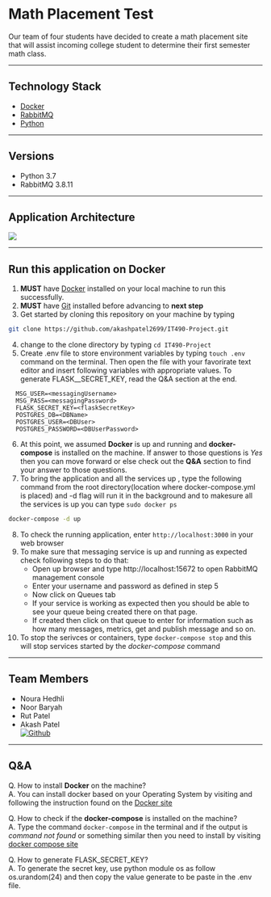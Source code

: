 # Math Placement Test
Our team of four students have decided to create a math placement site that will assist incoming college student to determine their first semester math class.

---

## Technology Stack
* [Docker](https://www.docker.com/)
* [RabbitMQ](https://www.rabbitmq.com/)
* [Python](https://www.python.org/)

---

## Versions
* Python 3.7
* RabbitMQ 3.8.11

---

## Application Architecture 

[![](https://mermaid.ink/img/eyJjb2RlIjoiZ3JhcGggTFJcbiAgICBpZDIoRnJvbnRFbmQpIC0tPiBpZDMoTWVzc2FnaW5nKVxuICAgIGlkMyhNZXNzYWdpbmcpIC0tPiBpZDQoQmFja0VuZClcbiAgICBpZDQoQmFja0VuZCkgLS0-IGlkMVsoRGF0YWJhc2UpXVxuICAgIGlkMVsoRGF0YWJhc2UpXSAtLT4gaWQ0KEJhY2tFbmQpXG4gICAgaWQ0KEJhY2tFbmQpIC0tPiBpZDMoTWVzc2FnaW5nKVxuICAgIGlkMyhNZXNzYWdpbmcpIC0tPiBpZDIoRnJvbnRFbmQpXG4gICAgICAgICAgICAiLCJtZXJtYWlkIjp7InRoZW1lIjoiZGVmYXVsdCJ9LCJ1cGRhdGVFZGl0b3IiOmZhbHNlfQ)](https://mermaid-js.github.io/mermaid-live-editor/#/edit/eyJjb2RlIjoiZ3JhcGggTFJcbiAgICBpZDIoRnJvbnRFbmQpIC0tPiBpZDMoTWVzc2FnaW5nKVxuICAgIGlkMyhNZXNzYWdpbmcpIC0tPiBpZDQoQmFja0VuZClcbiAgICBpZDQoQmFja0VuZCkgLS0-IGlkMVsoRGF0YWJhc2UpXVxuICAgIGlkMVsoRGF0YWJhc2UpXSAtLT4gaWQ0KEJhY2tFbmQpXG4gICAgaWQ0KEJhY2tFbmQpIC0tPiBpZDMoTWVzc2FnaW5nKVxuICAgIGlkMyhNZXNzYWdpbmcpIC0tPiBpZDIoRnJvbnRFbmQpXG4gICAgICAgICAgICAiLCJtZXJtYWlkIjp7InRoZW1lIjoiZGVmYXVsdCJ9LCJ1cGRhdGVFZGl0b3IiOmZhbHNlfQ)

---

## Run this application on Docker
1. **MUST** have [Docker](https://docs.docker.com/get-docker/) installed on your local machine to run this successfully.
2. **MUST** have [Git](https://git-scm.com/book/en/v2/Getting-Started-Installing-Git) installed before advancing to **next step**
3. Get started by cloning this repository on your machine by typing 
```bash
git clone https://github.com/akashpatel2699/IT490-Project.git
```
4. change to the clone directory by typing `cd IT490-Project` 
5. Create .env file to store environment variables by typing `touch .env` command on the terminal. Then open the file with your favorirate text editor and insert following variables with appropriate values. To generate FLASK__SECRET_KEY, read the Q&A section at the end.
  
```
  MSG_USER=<messagingUsername>
  MSG_PASS=<messagingPassword>
  FLASK_SECRET_KEY=<flaskSecretKey>
  POSTGRES_DB=<DBName>
  POSTGRES_USER=<DBUser>
  POSTGRES_PASSWORD=<DBUserPassword>
```
6. At this point, we assumed **Docker** is up and running and **docker-compose** is installed on the machine. If answer to those questions is *Yes* then you can move forward or else check out the **Q&A** section to find your answer to those questions.
7. To bring the application and all the services up , type the following command from the root directory(location where docker-compose.yml is placed) and -d flag will run it in the background and to makesure all the services is up you can type `sudo docker ps`
```bash
docker-compose -d up
```
8. To check the running application, enter `http://localhost:3000` in your web browser
9. To make sure that messaging service is up and running as expected check following steps to do that:
    * Open up browser and type http://localhost:15672 to open RabbitMQ management console
    * Enter your username and password as defined in step 5
    * Now click on Queues tab
    * If your service is working as expected then you should be able to see your queue being created there on that page.
    * If created then click on that queue to enter for information such as how many messages, metrics, get and publish message and so on.
10. To stop the serivces or containers, type `docker-compose stop` and this will stop services started by the *docker-compose* command

---

## Team Members
* Noura Hedhli
* Noor Baryah
* Rut Patel
* Akash Patel   
<a href="https://github.com/akashpatel2699"><img alt="Github" src="https://img.shields.io/badge/GitHub-%2312100E.svg?&style=for-the-badge&logo=Github&logoColor=white" /></a>

---

## Q&A
Q. How to install **Docker** on the machine?  
A. You can install docker based on your Operating System by visiting and following the instruction found on the [Docker site](https://docs.docker.com/get-docker/)

Q. How to check if the **docker-compose** is installed on the machine?  
A. Type the command `docker-compose` in the terminal and if the output is *command not found* or something similar then you need to install by visiting [docker compose site](https://docs.docker.com/compose/install/)

Q. How to generate FLASK_SECRET_KEY?  
A. To generate the secret key, use python module os as follow os.urandom(24) and then copy the value generate to be paste in the .env file.
